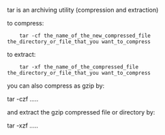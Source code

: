 
tar is an archiving utility   (compression and extraction)

to compress:

		tar -cf the_name_of_the_new_compressed_file  the_directory_or_file_that_you want_to_compress

to extract:

		tar -xf the_name_of_the_compressed_file  the_directory_or_file_that_you want_to_compress


you can also compress as gzip by:

tar -czf .....

and extract the gzip compressed file or directory by:

tar -xzf .....